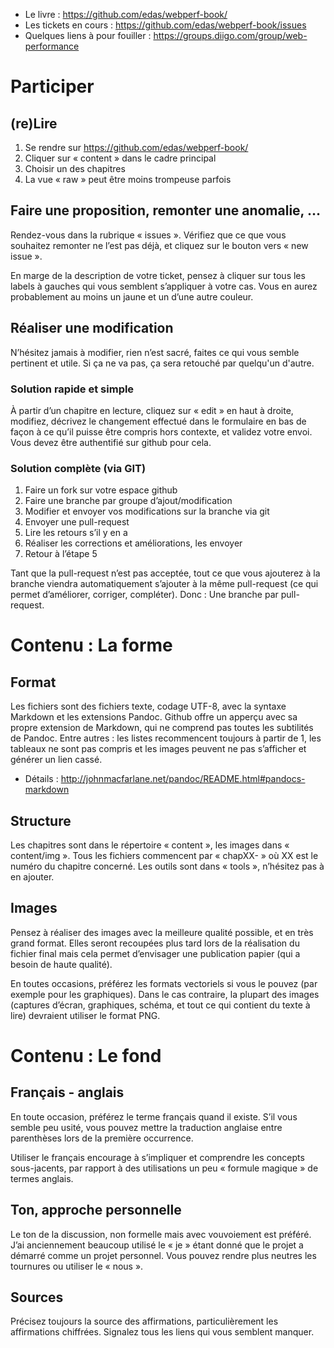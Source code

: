 * Le livre : https://github.com/edas/webperf-book/
* Les tickets en cours : https://github.com/edas/webperf-book/issues 
* Quelques liens à pour fouiller : https://groups.diigo.com/group/web-performance 

Participer
==========

(re)Lire
--------

1. Se rendre sur https://github.com/edas/webperf-book/
2. Cliquer sur « content » dans le cadre principal
3. Choisir un des chapitres
4. La vue « raw » peut être moins trompeuse parfois

Faire une proposition, remonter une anomalie, …
-----------------------------------------------

Rendez-vous dans la rubrique « issues ». Vérifiez que ce que vous souhaitez remonter ne l’est pas déjà, et cliquez sur le bouton vers « new issue ». 

En marge de la description de votre ticket, pensez à cliquer sur tous les labels à gauches qui vous semblent s’appliquer à votre cas. Vous en aurez probablement au moins un jaune et un d’une autre couleur.

Réaliser une modification
-------------------------

N’hésitez jamais à modifier, rien n’est sacré, faites ce qui vous semble pertinent et utile. Si ça ne va pas, ça sera retouché par quelqu'un d'autre.

### Solution rapide et simple

À partir d’un chapitre en lecture, cliquez sur « edit » en haut à droite, modifiez, décrivez le changement effectué dans le formulaire en bas de façon à ce qu’il puisse être compris hors contexte, et validez votre envoi. Vous devez être authentifié sur github pour cela.

### Solution complète (via GIT)

1. Faire un fork sur votre espace github
2. Faire une branche par groupe d’ajout/modification
3. Modifier et envoyer vos modifications sur la branche via git
4. Envoyer une pull-request
5. Lire les retours s’il y en a
6. Réaliser les corrections et améliorations, les envoyer
7. Retour à l’étape 5

Tant que la pull-request n’est pas acceptée, tout ce que vous ajouterez à la branche viendra automatiquement s’ajouter à la même pull-request (ce qui permet d’améliorer, corriger, compléter). Donc : Une branche par pull-request.

Contenu : La forme
==================

Format
------

Les fichiers sont des fichiers texte, codage UTF-8, avec la syntaxe Markdown et les extensions Pandoc. Github offre un apperçu avec sa propre extension de Markdown, qui ne comprend pas toutes les subtilités de Pandoc. Entre autres : les listes recommencent toujours à partir de 1, les tableaux ne sont pas compris et les images peuvent ne pas s’afficher et générer un lien cassé.

- Détails : http://johnmacfarlane.net/pandoc/README.html#pandocs-markdown 

Structure
---------

Les chapitres sont dans le répertoire « content », les images dans « content/img ». Tous les fichiers commencent par « chapXX- » où XX est le numéro du chapitre concerné. 
Les outils sont dans « tools », n’hésitez pas à en ajouter.

Images
------

Pensez à réaliser des images avec la meilleure qualité possible, et en très grand format. Elles seront recoupées plus tard lors de la réalisation du fichier final mais cela permet d’envisager une publication papier (qui a besoin de haute qualité).

En toutes occasions, préférez les formats vectoriels si vous le pouvez (par exemple pour les graphiques). Dans le cas contraire, la plupart des images (captures d’écran, graphiques, schéma, et tout ce qui contient du texte à lire) devraient utiliser le format PNG.

Contenu : Le fond
=================

Français - anglais
------------------

En toute occasion, préférez le terme français quand il existe. S’il vous semble peu usité, vous pouvez mettre la traduction anglaise entre parenthèses lors de la première occurrence.

Utiliser le français encourage à s’impliquer et comprendre les concepts sous-jacents, par rapport à des utilisations un peu « formule magique » de termes anglais.

Ton, approche personnelle
-------------------------

Le ton de la discussion, non formelle mais avec vouvoiement est préféré. J’ai anciennement beaucoup utilisé le « je » étant donné que le projet a démarré comme un projet personnel. Vous pouvez rendre plus neutres les tournures ou utiliser le « nous ».

Sources
-------

Précisez toujours la source des affirmations, particulièrement les affirmations chiffrées. Signalez tous les liens qui vous semblent manquer.
